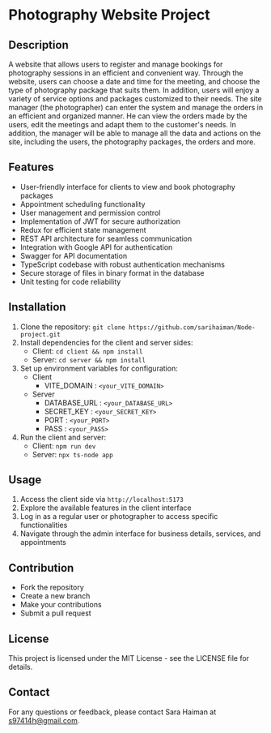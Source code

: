 # Photography Website Project

## Description
A website that allows users to register and manage bookings for photography sessions in an efficient and convenient way. Through the website, users can choose a date and time for the meeting, and choose the type of photography package that suits them. In addition, users will enjoy a variety of service options and packages customized to their needs.
The site manager (the photographer) can enter the system and manage the orders in an efficient and organized manner. He can view the orders made by the users, edit the meetings and adapt them to the customer's needs. In addition, the manager will be able to manage all the data and actions on the site, including the users, the photography packages, the orders and more.
## Features
- User-friendly interface for clients to view and book photography packages
- Appointment scheduling functionality
- User management and permission control
- Implementation of JWT for secure authorization
- Redux for efficient state management
- REST API architecture for seamless communication
- Integration with Google API for authentication
- Swagger for API documentation
- TypeScript codebase with robust authentication mechanisms
- Secure storage of files in binary format in the database
- Unit testing for code reliability

## Installation
1. Clone the repository: `git clone https://github.com/sarihaiman/Node-project.git`
2. Install dependencies for the client and server sides:
   - Client: `cd client && npm install`
   - Server: `cd server && npm install`
3. Set up environment variables for configuration:
   - Client
      - VITE_DOMAIN : `<your_VITE_DOMAIN>`
   - Server
      - DATABASE_URL : `<your_DATABASE_URL>`
      - SECRET_KEY : `<your_SECRET_KEY>`
      - PORT : `<your_PORT>`
      - PASS : `<your_PASS>`
4. Run the client and server:
   - Client: `npm run dev`
   - Server: `npx ts-node app`

## Usage
1. Access the client side via `http://localhost:5173`
2. Explore the available features in the client interface
3. Log in as a regular user or photographer to access specific functionalities
4. Navigate through the admin interface for business details, services, and appointments

## Contribution
- Fork the repository
- Create a new branch
- Make your contributions
- Submit a pull request

## License
This project is licensed under the MIT License - see the LICENSE file for details.

## Contact
For any questions or feedback, please contact Sara Haiman at s97414h@gmail.com.
